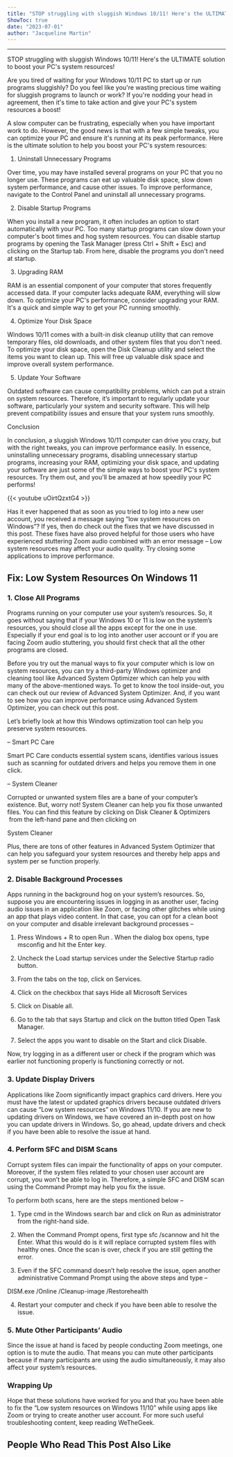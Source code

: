 ```yaml
---
title: "STOP struggling with sluggish Windows 10/11! Here's the ULTIMATE solution to boost your PC's system resources!"
ShowToc: true 
date: "2023-07-01"
author: "Jacqueline Martin"
---
```

*****
STOP struggling with sluggish Windows 10/11! Here's the ULTIMATE solution to boost your PC's system resources!

Are you tired of waiting for your Windows 10/11 PC to start up or run programs sluggishly? Do you feel like you're wasting precious time waiting for sluggish programs to launch or work? If you're nodding your head in agreement, then it's time to take action and give your PC's system resources a boost!

A slow computer can be frustrating, especially when you have important work to do. However, the good news is that with a few simple tweaks, you can optimize your PC and ensure it's running at its peak performance. Here is the ultimate solution to help you boost your PC's system resources:

1. Uninstall Unnecessary Programs

Over time, you may have installed several programs on your PC that you no longer use. These programs can eat up valuable disk space, slow down system performance, and cause other issues. To improve performance, navigate to the Control Panel and uninstall all unnecessary programs.

2. Disable Startup Programs

When you install a new program, it often includes an option to start automatically with your PC. Too many startup programs can slow down your computer's boot times and hog system resources. You can disable startup programs by opening the Task Manager (press Ctrl + Shift + Esc) and clicking on the Startup tab. From here, disable the programs you don't need at startup.

3. Upgrading RAM

RAM is an essential component of your computer that stores frequently accessed data. If your computer lacks adequate RAM, everything will slow down. To optimize your PC's performance, consider upgrading your RAM. It's a quick and simple way to get your PC running smoothly.

4. Optimize Your Disk Space

Windows 10/11 comes with a built-in disk cleanup utility that can remove temporary files, old downloads, and other system files that you don't need. To optimize your disk space, open the Disk Cleanup utility and select the items you want to clean up. This will free up valuable disk space and improve overall system performance.

5. Update Your Software

Outdated software can cause compatibility problems, which can put a strain on system resources. Therefore, it’s important to regularly update your software, particularly your system and security software. This will help prevent compatibility issues and ensure that your system runs smoothly.

Conclusion

In conclusion, a sluggish Windows 10/11 computer can drive you crazy, but with the right tweaks, you can improve performance easily. In essence, uninstalling unnecessary programs, disabling unnecessary startup programs, increasing your RAM, optimizing your disk space, and updating your software are just some of the simple ways to boost your PC's system resources. Try them out, and you'll be amazed at how speedily your PC performs!

{{< youtube uOirtQzxtG4 >}} 



Has it ever happened that as soon as you tried to log into a new user account, you received a message saying “low system resources on Windows”? If yes, then do check out the fixes that we have discussed in this post. These fixes have also proved helpful for those users who have experienced stuttering Zoom audio combined with an error message – Low system resources may affect your audio quality. Try closing some applications to improve performance.
 
## Fix: Low System Resources On Windows 11
 
### 1. Close All Programs
 
Programs running on your computer use your system’s resources. So, it goes without saying that if your Windows 10 or 11 is low on the system’s resources, you should close all the apps except for the one in use. Especially if your end goal is to log into another user account or if you are facing Zoom audio stuttering, you should first check that all the other programs are closed. 
 

 
Before you try out the manual ways to fix your computer which is low on system resources, you can try a third-party Windows optimizer and cleaning tool like Advanced System Optimizer which can help you with many of the above-mentioned ways. To get to know the tool inside-out, you can check out our review of Advanced System Optimizer. And, if you want to see how you can improve performance using Advanced System Optimizer, you can check out this post. 
 
Let’s briefly look at how this Windows optimization tool can help you preserve system resources.  
 
– Smart PC Care
 
Smart PC Care conducts essential system scans, identifies various issues such as scanning for outdated drivers and helps you remove them in one click. 
 
– System Cleaner
 
Corrupted or unwanted system files are a bane of your computer’s existence. But, worry not! System Cleaner can help you fix those unwanted files. You can find this feature by clicking on Disk Cleaner & Optimizers  from the left-hand pane and then clicking on
 
System Cleaner
 
Plus, there are tons of other features in Advanced System Optimizer that can help you safeguard your system resources and thereby help apps and system per se function properly. 
 
### 2. Disable Background Processes
 
Apps running in the background hog on your system’s resources. So, suppose you are encountering issues in logging in as another user, facing audio issues in an application like Zoom, or facing other glitches while using an app that plays video content. In that case, you can opt for a clean boot on your computer and disable irrelevant background processes –
 
1. Press Windows + R to open Run . When the dialog box opens, type msconfig and hit the Enter key. 
 
2. Uncheck the Load startup services under the Selective Startup radio button. 
 
3. From the tabs on the top, click on Services. 
 
4. Click on the checkbox that says Hide all Microsoft Services
 
5. Click on Disable all. 
 
6. Go to the tab that says Startup and click on the button titled Open Task Manager. 
 
7. Select the apps you want to disable on the Start and click Disable. 
 
Now, try logging in as a different user or check if the program which was earlier not functioning properly is functioning correctly or not.  
 
### 3. Update Display Drivers
 
Applications like Zoom significantly impact graphics card drivers. Here you must have the latest or updated graphics drivers because outdated drivers can cause “Low system resources” on Windows 11/10. If you are new to updating drivers on Windows, we have covered an in-depth post on how you can update drivers in Windows. So, go ahead, update drivers and check if you have been able to resolve the issue at hand.
 
### 4. Perform SFC and DISM Scans
 
Corrupt system files can impair the functionality of apps on your computer. Moreover, if the system files related to your chosen user account are corrupt, you won’t be able to log in. Therefore, a simple SFC and DISM scan using the Command Prompt may help you fix the issue.
 
To perform both scans, here are the steps mentioned below – 
 
1. Type cmd in the Windows search bar and click on Run as administrator from the right-hand side. 
 
2. When the Command Prompt opens, first type sfc /scannow and hit the Enter. What this would do is it will replace corrupted system files with healthy ones. Once the scan is over, check if you are still getting the error.
 
3. Even if the SFC command doesn’t help resolve the issue, open another administrative Command Prompt using the above steps and type –
 
DISM.exe /Online /Cleanup-image /Restorehealth
 
4. Restart your computer and check if you have been able to resolve the issue. 
 
### 5. Mute Other Participants’ Audio
 
Since the issue at hand is faced by people conducting Zoom meetings, one option is to mute the audio. That means you can mute other participants because if many participants are using the audio simultaneously, it may also affect your system’s resources. 
 
### Wrapping Up
 
Hope that these solutions have worked for you and that you have been able to fix the “Low system resources on Windows 11/10” while using apps like Zoom or trying to create another user account. For more such useful troubleshooting content, keep reading WeTheGeek. 
 
##  People Who Read This Post Also Like 



